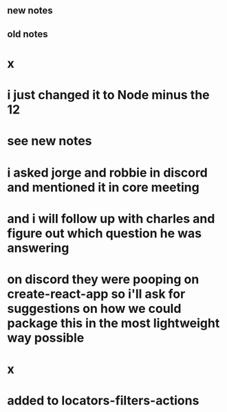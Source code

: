 ## new notes
  <!-- - I think we can squeeze integrations into one page because there's not a much setup required for Jest aside from that it just needs to be `async` and Cypress just needs to cover the two commands.
    - I removed `Introduction` page so that we can squeeze in all the features and details in the landing page of Interactors because having an `Introduction` or `Overview` page right after the landing page would just create an extra barrier to people getting started.
    - And this all goes well with Charles' suggestion that we shouldn't have too many modular pages and just have fewer beefier pages. -->
  <!-- - added new notes in `write-your-own` page.
    - i mention that maybe we should swap out checkbox example for button for continuity/clarity.
    - and we can also choose between textfield and tablecell for the complex example. -->
  <!-- - added find() at the end of `locators-filters-actions` -->
  <!-- - added page interactor in `built-in-dom` and i think it's more for bigtest platform but i will double check -->
  <!-- - and regarding charles' comment on discord:
    > "I hope that this is answering your question, but I'd say that the key thing to recognize is what role bigtest interactors will play in your test rig. Viewed from that light, the most important things to know are that everything about your test setup remains the same except that you will use interactors to manipulate your UI and also to make assertions. What that means in practice is that for example, is you will not use your framework's click() helper, instead using an interactor with a click() action. By the same token, you would replace constructs like jest's expect(thing) with an interactor assertion is()/has()"
  maybe this is something we can discuss in the jest section as it's most relevant there. in the bigtest platform, people will be approaching it as a newcomer so instinctively they'll see the new syntax as a replacement to mocha's it/expect. and in cypress, we have the new commands that does the explaining. so it's only in jest where we don't have a "replacement" -->

## old notes
<!-- - there was no feedback on whether or not we should always capitalize Interactors. i think we can use either or and let the editor worry about it. -->
  # x

<!-- - i see you listed node12 as a prerequisites but charles says that might only be the case when building the package. so i think we can just list node instead. -->
  # i just changed it to Node minus the 12

<!-- - i was thinking of renaming the interactors dropdown to either `Getting Started` or `Core Concepts` or something else because otherwise we have an interactors section within the interactors docs. What do you think? -->
  # see new notes

<!-- - i asked if there were any other commmonly-asked-questions we should add and while referencing the second question in the commonly-asked-questions, i asked "what should the user do if the problem is not accessibility?" and charles' response was:
  > I'd also add that if you are going to write your own interactors, never fear! You can still use the built in interactors in the manner in which I alluded to before, you would just delegate to them. Does that mean we should have a section on using interactors from interactors?
i'm not sure if he was answering the first question or the second. -->
  <!-- - on monday i will ask robbie and jorge about the first question and we can ask charles on discord to reiterate on the second question for the accessibility. -->
  # i asked jorge and robbie in discord and mentioned it in core meeting
  # and i will follow up with charles and figure out which question he was answering

<!-- - regarding the simple app example, charles is very much on board. these are the points i laid out for the proposed example app:
  + It could potentially replace `@bigtest/todomvc`.
  + Using `npx`, users would just need to run `npx @bigtest/sample`.
  + The sample app would come with `Jest`, `Cypress`, and `BigTest alpha` already set up.
    + With custom commands in `package.json`, they could run `yarn jest`, `yarn cypress`. `yarn bigtest:alpha` to see the interactors in action.
  + Jen had a neat idea of how we could decorate the app with BigTest logos.
  - i forgot to ask in the way that you had written about how polished we would want it to be but i think we can make this as minimalistic as possible and have the team contribute to the app (whether it's design or functionality) -->
  # on discord they were pooping on create-react-app so i'll ask for suggestions on how we could package this in the most lightweight way possible

<!-- - charles left feedback on the pages that you've written out so far: [link](https://github.com/thefrontside/bigtest/issues/683#issuecomment-733785477)
  - i went ahead and made the changes for his feedback under the stylistic section about how we should type out the full flag name
  - i changed the locator in the write-your-own checkbox example to id from classname for the time being; his last sentence i think is suggesting we make it a bit more complex but since we're adding the tablecell interactor as the more complex example i'm not sure if it's necessary.
    - charles also said we can go ahead and use the textfield interactor as an example so we could probably replace the checkbox example completely. -->
  # x

<!-- - lastly, we touched on it in our last pairing and i asked charles about `find()` because i wasn't sure where we should talk about it and here's what he said:
  > "find() is in its own category in that it returns a new interactor scoped within the current interactor, and is generally used for composing actions from interactor primitives:
    ```js
    createInteractor('DatePicker')({
      actions: {
        open: (picker) => picker.find(Button).click()
      }
    });
    ``` -->
  # added to locators-filters-actions
